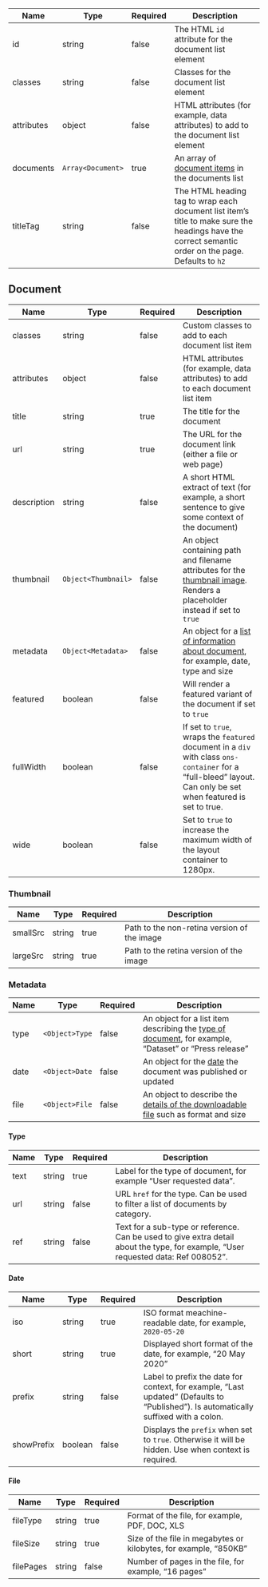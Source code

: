 | Name       | Type              | Required | Description                                                                                                                                          |
| ---------- | ----------------- | -------- | ---------------------------------------------------------------------------------------------------------------------------------------------------- |
| id         | string            | false    | The HTML `id` attribute for the document list element                                                                                                |
| classes    | string            | false    | Classes for the document list element                                                                                                                |
| attributes | object            | false    | HTML attributes (for example, data attributes) to add to the document list element                                                                   |
| documents  | `Array<Document>` | true     | An array of [document items](#document) in the documents list                                                                                        |
| titleTag   | string            | false    | The HTML heading tag to wrap each document list item’s title to make sure the headings have the correct semantic order on the page. Defaults to `h2` |

## Document

| Name        | Type                | Required | Description                                                                                                                                                    |
| ----------- | ------------------- | -------- | -------------------------------------------------------------------------------------------------------------------------------------------------------------- |
| classes     | string              | false    | Custom classes to add to each document list item                                                                                                               |
| attributes  | object              | false    | HTML attributes (for example, data attributes) to add to each document list item                                                                               |
| title       | string              | true     | The title for the document                                                                                                                                     |
| url         | string              | true     | The URL for the document link (either a file or web page)                                                                                                      |
| description | string              | false    | A short HTML extract of text (for example, a short sentence to give some context of the document)                                                              |
| thumbnail   | `Object<Thumbnail>` | false    | An object containing path and filename attributes for the [thumbnail image](#thumbnail). Renders a placeholder instead if set to `true`                        |
| metadata    | `Object<Metadata>`  | false    | An object for a [list of information about document](#metadata), for example, date, type and size                                                              |
| featured    | boolean             | false    | Will render a featured variant of the document if set to `true`                                                                                                |
| fullWidth   | boolean             | false    | If set to `true`, wraps the `featured` document in a `div` with class `ons-container` for a “full-bleed” layout. Can only be set when featured is set to true. |
| wide        | boolean             | false    | Set to `true` to increase the maximum width of the layout container to 1280px.                                                                                 |

### Thumbnail

| Name     | Type   | Required | Description                                 |
| -------- | ------ | -------- | ------------------------------------------- |
| smallSrc | string | true     | Path to the non-retina version of the image |
| largeSrc | string | true     | Path to the retina version of the image     |

### Metadata

| Name | Type           | Required | Description                                                                                                   |
| ---- | -------------- | -------- | ------------------------------------------------------------------------------------------------------------- |
| type | `<Object>Type` | false    | An object for a list item describing the [type of document](#type), for example, “Dataset” or “Press release” |
| date | `<Object>Date` | false    | An object for the [date](#date) the document was published or updated                                         |
| file | `<Object>File` | false    | An object to describe the [details of the downloadable file](#file) such as format and size                   |

#### Type

| Name | Type   | Required | Description                                                                                                                        |
| ---- | ------ | -------- | ---------------------------------------------------------------------------------------------------------------------------------- |
| text | string | true     | Label for the type of document, for example “User requested data”.                                                                 |
| url  | string | false    | URL `href` for the type. Can be used to filter a list of documents by category.                                                    |
| ref  | string | false    | Text for a sub-type or reference. Can be used to give extra detail about the type, for example, “User requested data: Ref 008052”. |

#### Date

| Name       | Type    | Required | Description                                                                                                                          |
| ---------- | ------- | -------- | ------------------------------------------------------------------------------------------------------------------------------------ |
| iso        | string  | true     | ISO format meachine-readable date, for example, `2020-05-20`                                                                         |
| short      | string  | true     | Displayed short format of the date, for example, “20 May 2020”                                                                       |
| prefix     | string  | false    | Label to prefix the date for context, for example, “Last updated” (Defaults to “Published”). Is automatically suffixed with a colon. |
| showPrefix | boolean | false    | Displays the `prefix` when set to `true`. Otherwise it will be hidden. Use when context is required.                                 |

#### File

| Name      | Type   | Required | Description                                                      |
| --------- | ------ | -------- | ---------------------------------------------------------------- |
| fileType  | string | true     | Format of the file, for example, PDF, DOC, XLS                   |
| fileSize  | string | true     | Size of the file in megabytes or kilobytes, for example, “850KB” |
| filePages | string | false    | Number of pages in the file, for example, “16 pages”             |
